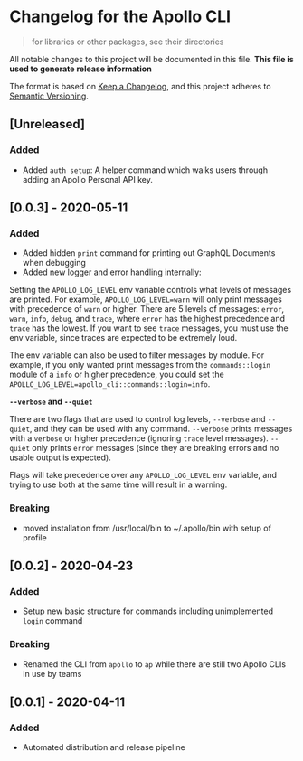# Changelog for the Apollo CLI

> for libraries or other packages, see their directories

All notable changes to this project will be documented in this file. **This file is used to generate release information**

The format is based on [Keep a Changelog](https://keepachangelog.com/en/1.0.0/),
and this project adheres to [Semantic Versioning](https://semver.org/spec/v2.0.0.html).

## [Unreleased]

### Added

- Added `auth setup`: A helper command which walks users through adding an Apollo Personal API key.

## [0.0.3] - 2020-05-11

### Added

- Added hidden `print` command for printing out GraphQL Documents when debugging
- Added new logger and error handling internally:

Setting the `APOLLO_LOG_LEVEL` env variable controls what levels of messages are printed. For example, `APOLLO_LOG_LEVEL=warn` will only print messages with precedence of `warn` or higher. There are 5 levels of messages: `error`, `warn`, `info`, `debug`, and `trace`, where `error` has the highest precedence and `trace` has the lowest. If you want to see `trace` messages, you must use the env variable, since traces are expected to be extremely loud.

The env variable can also be used to filter messages by module. For example, if you only wanted print messages from the `commands::login` module of a `info` or higher precedence, you could set the `APOLLO_LOG_LEVEL=apollo_cli::commands::login=info`.

**`--verbose` and `--quiet`**

There are two flags that are used to control log levels, `--verbose` and `--quiet`, and they can be used with any command. `--verbose` prints messages with a `verbose` or higher precedence (ignoring `trace` level messages). `--quiet` only prints `error` messages (since they are breaking errors and no usable output is expected).

Flags will take precedence over any `APOLLO_LOG_LEVEL` env variable, and trying to use both at the same time will result in a warning.

### Breaking

- moved installation from /usr/local/bin to ~/.apollo/bin with setup of profile

## [0.0.2] - 2020-04-23

### Added

- Setup new basic structure for commands including unimplemented `login` command

### Breaking

- Renamed the CLI from `apollo` to `ap` while there are still two Apollo CLIs in use by teams

## [0.0.1] - 2020-04-11

### Added

- Automated distribution and release pipeline
